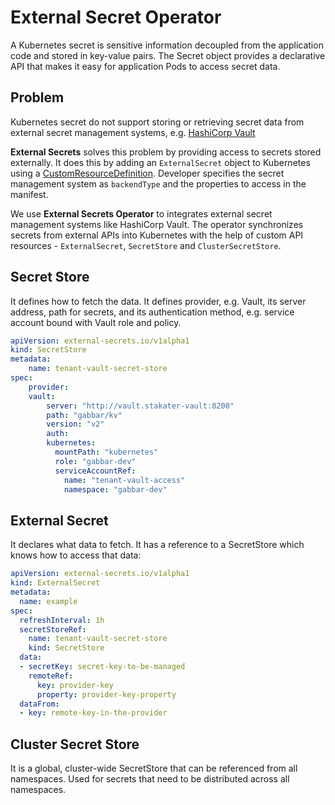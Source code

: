 # External Secret Operator

A Kubernetes secret is sensitive information decoupled from the application code and stored in key-value pairs. The Secret object provides a declarative API that makes it easy for application Pods to access secret data.

## Problem

Kubernetes secret do not support storing or retrieving secret data from external secret management systems, e.g. [HashiCorp Vault](https://www.vaultproject.io/)

**External Secrets** solves this problem by providing access to secrets stored externally. It does this by adding an `ExternalSecret` object to Kubernetes using a [CustomResourceDefinition](https://kubernetes.io/docs/concepts/extend-kubernetes/api-extension/custom-resources/). Developer specifies the secret management system as `backendType` and the properties to access in the manifest.

We use **External Secrets Operator** to integrates external secret management systems like HashiCorp Vault. The operator synchronizes secrets from external APIs into Kubernetes with the help of custom API resources - `ExternalSecret`, `SecretStore` and `ClusterSecretStore`.

## Secret Store

It defines how to fetch the data. It defines provider, e.g. Vault, its server address, path for secrets, and its authentication method, e.g. service account bound with Vault role and policy.

```yaml
apiVersion: external-secrets.io/v1alpha1
kind: SecretStore
metadata:
    name: tenant-vault-secret-store
spec:
    provider:
    vault:
        server: "http://vault.stakater-vault:8200"
        path: "gabbar/kv"
        version: "v2"
        auth:
        kubernetes:
          mountPath: "kubernetes"
          role: "gabbar-dev"
          serviceAccountRef:
            name: "tenant-vault-access"
            namespace: "gabbar-dev"
```

## External Secret

It declares what data to fetch. It has a reference to a SecretStore which knows how to access that data:

```yaml
apiVersion: external-secrets.io/v1alpha1
kind: ExternalSecret
metadata:
  name: example
spec:
  refreshInterval: 1h
  secretStoreRef:
    name: tenant-vault-secret-store
    kind: SecretStore
  data:
  - secretKey: secret-key-to-be-managed
    remoteRef:
      key: provider-key
      property: provider-key-property
  dataFrom:
  - key: remote-key-in-the-provider
```

## Cluster Secret Store

It is a global, cluster-wide SecretStore that can be referenced from all namespaces. Used for secrets that need to be distributed across all namespaces.
